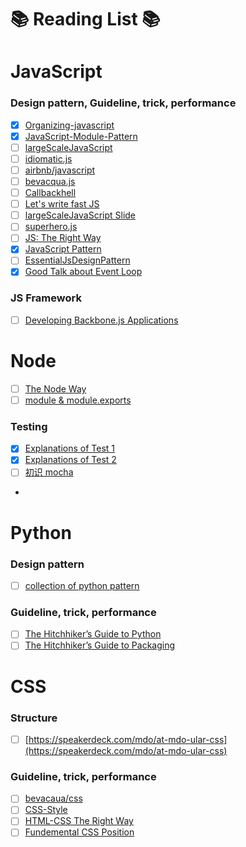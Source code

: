 :books: Reading List :books:
==

JavaScript
==
### Design pattern, Guideline, trick, performance
- [x] [Organizing-javascript](http://alistapart.com/article/the-design-of-code-organizing-javascript)  
- [x] [JavaScript-Module-Pattern](https://css-tricks.com/how-do-you-structure-javascript-the-module-pattern-edition/)  
- [ ] [largeScaleJavaScript](http://addyosmani.com/largescalejavascript/)  
- [ ] [idiomatic.js](https://github.com/rwaldron/idiomatic.js)  
- [ ] [airbnb/javascript](https://github.com/airbnb/javascript)  
- [ ] [bevacqua.js](https://github.com/bevacqua/js)  
- [ ] [Callbackhell](http://callbackhell.com/)  
- [ ] [Let's write fast JS](https://medium.com/the-javascript-collection/lets-write-fast-javascript-2b03c5575d9e)  
- [ ] [largeScaleJavaScript Slide](http://www.slideshare.net/AddyOsmani/largescale-javascript-development)  
- [ ] [superhero.js](https://github.com/superherojs/superherojs)  
- [ ] [JS: The Right Way](http://jstherightway.org/)  
- [x] [JavaScript Pattern](https://github.com/shichuan/javascript-patterns)  
- [ ] [EssentialJsDesignPattern](http://addyosmani.com/resources/essentialjsdesignpatterns/book/)
- [x] [Good Talk about Event Loop](https://youtu.be/8aGhZQkoFbQ)

### JS Framework
- [ ] [Developing Backbone.js Applications](http://addyosmani.github.io/backbone-fundamentals/)

Node
==
- [ ] [The Node Way](http://thenodeway.io/)
- [ ] [module & module.exports](https://cnodejs.org/topic/5231a630101e574521e45ef8)

### Testing
- [x] [Explanations of Test 1](http://samwize.com/2014/02/08/a-guide-to-mochas-describe-it-and-setup-hooks/)
- [x] [Explanations of Test 2](http://syshen.cc/post/23479369750/mocha-node-js-unit-test)
- [ ] [初识 mocha](https://cnodejs.org/topic/516526766d38277306c7d277)
- 
Python  
==
### Design pattern  
- [ ] [collection of python pattern](https://github.com/faif/python-patterns)  

### Guideline, trick, performance
- [ ] [The Hitchhiker’s Guide to Python](http://docs.python-guide.org/en/latest/)  
- [ ] [The Hitchhiker’s Guide to Packaging](http://the-hitchhikers-guide-to-packaging.readthedocs.org/en/latest/index.html)

CSS  
==
### Structure  
- [ ] [https://speakerdeck.com/mdo/at-mdo-ular-css](https://speakerdeck.com/mdo/at-mdo-ular-css)   

### Guideline, trick, performance  
- [ ] [bevacaua/css](https://github.com/bevacqua/css)  
- [ ] [CSS-Style](https://github.com/byrichardpowell/CSS-Style)    
- [ ] [HTML-CSS The Right Way](https://github.com/renoirb/htmlcsstherightway)  
- [ ] [Fundemental CSS Position](http://www.barelyfitz.com/screencast/html-training/css/positioning/)
